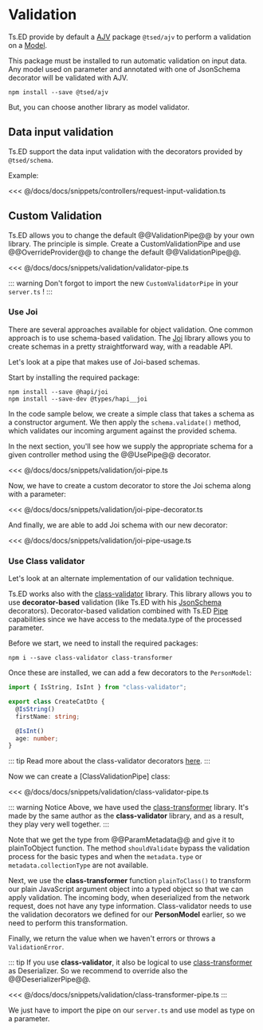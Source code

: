 # Validation

Ts.ED provide by default a [AJV](/tutorials/ajv.md) package `@tsed/ajv` to perform a validation on a [Model](/docs/models.html). 

This package must be installed to run automatic validation on input data. Any model used on parameter and annotated with one of JsonSchema decorator will be 
validated with AJV.  

```
npm install --save @tsed/ajv
```

But, you can choose another library as model validator.

## Data input validation

Ts.ED support the data input validation with the decorators provided by `@tsed/schema`.

Example:

<<< @/docs/docs/snippets/controllers/request-input-validation.ts

## Custom Validation 

Ts.ED allows you to change the default @@ValidationPipe@@ by your own library. The principle is simple.
Create a CustomValidationPipe and use @@OverrideProvider@@ to change the default @@ValidationPipe@@.

<<< @/docs/docs/snippets/validation/validator-pipe.ts

::: warning
Don't forgot to import the new `CustomValidatorPipe` in your `server.ts` !
:::

### Use Joi

There are several approaches available for object validation. One common approach is to use schema-based validation.
The [Joi](https://github.com/hapijs/joi) library allows you to create schemas in a pretty straightforward way, with a readable API.

Let's look at a pipe that makes use of Joi-based schemas.

Start by installing the required package:

```
npm install --save @hapi/joi
npm install --save-dev @types/hapi__joi
```

In the code sample below, we create a simple class that takes a schema as a constructor argument. 
We then apply the `schema.validate()` method, which validates our incoming argument against the provided schema.

In the next section, you'll see how we supply the appropriate schema for a given controller method using the @@UsePipe@@ decorator.

<<< @/docs/docs/snippets/validation/joi-pipe.ts

Now, we have to create a custom decorator to store the Joi schema along with a parameter:

<<< @/docs/docs/snippets/validation/joi-pipe-decorator.ts

And finally, we are able to add Joi schema with our new decorator:
 
<<< @/docs/docs/snippets/validation/joi-pipe-usage.ts

### Use Class validator

Let's look at an alternate implementation of our validation technique.

Ts.ED works also with the [class-validator](https://github.com/typestack/class-validator) library. 
This library allows you to use **decorator-based** validation (like Ts.ED with his [JsonSchema](/docs/models) decorators). 
Decorator-based validation combined with Ts.ED [Pipe](/docs/pipes.html) capabilities since we have access to the medata.type of the processed parameter. 

Before we start, we need to install the required packages:

```
npm i --save class-validator class-transformer
```

Once these are installed, we can add a few decorators to the `PersonModel`:

```typescript
import { IsString, IsInt } from "class-validator";

export class CreateCatDto {
  @IsString()
  firstName: string;

  @IsInt()
  age: number;
}
```

::: tip
Read more about the class-validator decorators [here](https://github.com/typestack/class-validator#usage). 
:::

Now we can create a [ClassValidationPipe] class:

<<< @/docs/docs/snippets/validation/class-validator-pipe.ts

::: warning Notice
Above, we have used the [class-transformer](https://github.com/typestack/class-transformer) library.
It's made by the same author as the **class-validator** library, and as a result, they play very well together. 
:::

Note that we get the type from @@ParamMetadata@@ and give it to plainToObject function. The method `shouldValidate`
bypass the validation process for the basic types and when the `metadata.type` or `metadata.collectionType` are not available.

Next, we use the **class-transformer** function `plainToClass()` to transform our plain JavaScript argument object into a typed object
so that we can apply validation. The incoming body, when deserialized from the network request, does not have any type information. 
Class-validator needs to use the validation decorators we defined for our **PersonModel** earlier, 
so we need to perform this transformation.

Finally, we return the value when we haven't errors or throws a `ValidationError`.

::: tip
If you use **class-validator**, it also be logical to use [class-transformer](https://github.com/typestack/class-transformer) as Deserializer.
So we recommend to override also the @@DeserializerPipe@@.

<<< @/docs/docs/snippets/validation/class-transformer-pipe.ts
:::

We just have to import the pipe on our `server.ts` and use model as type on a parameter.
